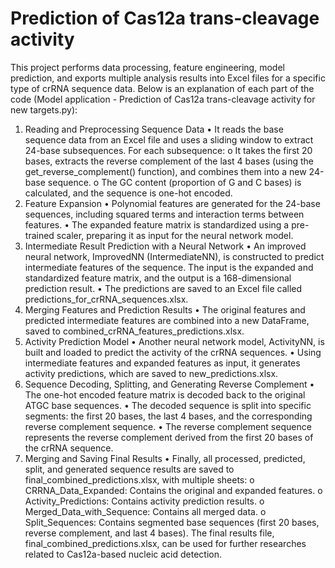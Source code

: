 # Prediction of Cas12a trans-cleavage activity 

This project performs data processing, feature engineering, model prediction, and exports multiple analysis results into Excel files for a specific type of crRNA sequence data. Below is an explanation of each part of the code (Model application - Prediction of Cas12a trans-cleavage activity for new targets.py):
1. Reading and Preprocessing Sequence Data
•  It reads the base sequence data from an Excel file and uses a sliding window to extract 24-base subsequences. For each subsequence:
o      It takes the first 20 bases, extracts the reverse complement of the last 4 bases (using the get_reverse_complement() function), and combines them into a new 24-base sequence.
o      The GC content (proportion of G and C bases) is calculated, and the sequence is one-hot encoded.
3. Feature Expansion
•	Polynomial features are generated for the 24-base sequences, including squared terms and interaction terms between features.
•	The expanded feature matrix is standardized using a pre-trained scaler, preparing it as input for the neural network model.
4. Intermediate Result Prediction with a Neural Network
•	An improved neural network, ImprovedNN (IntermediateNN), is constructed to predict intermediate features of the sequence. The input is the expanded and standardized feature matrix, and the output is a 168-dimensional prediction result.
•	The predictions are saved to an Excel file called predictions_for_crRNA_sequences.xlsx.
5. Merging Features and Prediction Results
•	The original features and predicted intermediate features are combined into a new DataFrame, saved to combined_crRNA_features_predictions.xlsx.
6. Activity Prediction Model
•	Another neural network model, ActivityNN, is built and loaded to predict the activity of the crRNA sequences.
•	Using intermediate features and expanded features as input, it generates activity predictions, which are saved to new_predictions.xlsx.
7. Sequence Decoding, Splitting, and Generating Reverse Complement
•	The one-hot encoded feature matrix is decoded back to the original ATGC base sequences.
•	The decoded sequence is split into specific segments: the first 20 bases, the last 4 bases, and the corresponding reverse complement sequence.
•	The reverse complement sequence represents the reverse complement derived from the first 20 bases of the crRNA sequence.
8. Merging and Saving Final Results
•	Finally, all processed, predicted, split, and generated sequence results are saved to final_combined_predictions.xlsx, with multiple sheets:
o	  CRRNA_Data_Expanded: Contains the original and expanded features.
o	  Activity_Predictions: Contains activity prediction results.
o	  Merged_Data_with_Sequence: Contains all merged data.
o	  Split_Sequences: Contains segmented base sequences (first 20 bases, reverse complement, and last 4 bases).
The final results file, final_combined_predictions.xlsx, can be used for further researches related to Cas12a-based nucleic acid detection.
